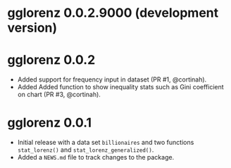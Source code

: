 
# gglorenz 0.0.2.9000 (development version)

# gglorenz 0.0.2

* Added support for frequency input in dataset (PR #1, @cortinah).
* Added Added function to show inequality stats such as Gini coefficient on chart (PR #3, @cortinah).

# gglorenz 0.0.1

* Initial release with a data set `billionaires` and two functions `stat_lorenz()` and `stat_lorenz_generalized()`.
* Added a `NEWS.md` file to track changes to the package.
